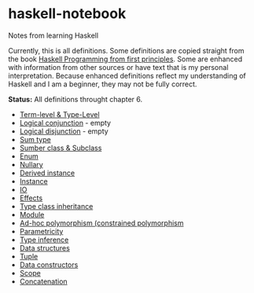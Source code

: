 # haskell-notebook
Notes from learning Haskell

Currently, this is all definitions. Some definitions are copied straight from the book [Haskell Programming from first principles](https://haskellbook.com/). Some are enhanced with information from other sources or have text that is my personal interpretation. Because enhanced definitions reflect my understanding of Haskell and I am a beginner, they may not be fully correct.


**Status:** All definitions throught chapter 6.

- [Term-level & Type-Level]()
- [Logical conjunction]() - empty
- [Logical disjunction]() - empty
- [Sum type]()
- [Sumber class & Subclass]()
- [Enum]()
- [Nullary]()
- [Derived instance]()
- [Instance]()
- [IO]()
- [Effects]()
- [Type class inheritance]()
- [Module]()
- [Ad-hoc polymorphism (constrained polymorphism]()
- [Parametricity]()
- [Type inference]()
- [Data structures]()
- [Tuple]()
- [Data constructors]()
- [Scope]()
- [Concatenation]()
